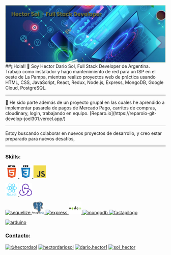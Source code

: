<img src="./imagen/banner.png" style="max-width: 100%;">
##¡¡Hola!! 👋 Soy Hector Dario Sol, Full Stack Developer de Argentina. Trabajo como instalador y hago mantenimiento de red para un ISP en el oeste de La Pampa, mientras realizo proyectos web de práctica usando HTML, CSS, JavaScript, React, Redux, Node.js, Express, MongoDB, Google Cloud, PostgreSQL.
<hr>
🔭 He sido parte además de un proyecto grupal en las cuales he aprendido a implementar pasarela de pagos de Mercado Pago, carritos de compras, cloudinary, login, trabajando en equipo. [Reparo.io](https://reparoio-git-develop-joel301.vercel.app/)
<hr>
Estoy buscando colaborar en nuevos proyectos de desarrollo, y creo estar preparado para nuevos desafíos, 
<hr>
<h3 align="left">Skills:</h3>
<p align="left"> 

<a href="https://www.w3schools.com/html/" target="_blank" rel="html"> <img src="https://raw.githubusercontent.com/devicons/devicon/master/icons/html5/html5-original-wordmark.svg" alt="html5" width="40" height="40"/> </a> </a> <a href="https://www.w3schools.com/css/" target="_blank" rel="css"> <img src="https://raw.githubusercontent.com/devicons/devicon/master/icons/css3/css3-original-wordmark.svg" alt="css3" width="40" height="40"/> </a> <a href="https://developer.mozilla.org/en-US/docs/Web/JavaScript" target="_blank" rel="javascript"> <img src="https://raw.githubusercontent.com/devicons/devicon/master/icons/javascript/javascript-original.svg" alt="javascript" width="40" height="40"/> </a>
 
<a href="https://reactjs.org/" target="_blank" rel="noreferrer"> <img src="https://raw.githubusercontent.com/devicons/devicon/master/icons/react/react-original-wordmark.svg" alt="react" width="40" height="40"/> </a> <a href="https://redux.js.org" target="_blank" rel="noreferrer"> <img src="https://raw.githubusercontent.com/devicons/devicon/master/icons/redux/redux-original.svg" alt="redux" width="40" height="40"/> </a> 

<a href="https://sequelize.org/" target="_blank" rel="sequelize"> <img src="https://sequelize.org/img/logo.svg" alt="sequelize" width="40" height="40"/> <a href="https://www.postgresql.org" target="_blank" rel="postgresql"> <img src="https://raw.githubusercontent.com/devicons/devicon/master/icons/postgresql/postgresql-original-wordmark.svg" alt="postgresql" width="40" height="40"/> </a> <a href="https://expressjs.com" target="_blank" rel="express js"> <img src="https://user-images.githubusercontent.com/95602009/202618167-b4aa87e0-b73f-410e-8b0f-ccb46aab510a.png" alt="express" width="40" height="40"/> </a> <a href="https://nodejs.org" target="_blank" rel="node js"> <img src="https://raw.githubusercontent.com/devicons/devicon/master/icons/nodejs/nodejs-original-wordmark.svg" alt="nodejs" width="40" height="40"/> </a> <a href="https://www.mongodb.com/atlas/database" target="_blank" rel="mongodbatlas"> <img src="https://www.mongodb.com/assets/images/global/favicon.ico" alt="mongodb" width="40" height="40"/> <a href="https://fastapi.tiangolo.com/" target="_blank" rel="phyton fastapi"> <img src="https://gitlab.com/uploads/-/system/project/avatar/42941426/fastapi.png" alt="fastapilogo" width="40" height="40"/> 


<a href="https://www.arduino.cc/" target="_blank" rel="arduino"> <img src="https://cdn.worldvectorlogo.com/logos/arduino-1.svg" alt="arduino" width="40" height="40"/>
</p>

<h3 align="left">Contacto:</h3>
<p align="left">
<a href="https://twitter.com/@hectordsol" target="blank"><img align="center" src="https://raw.githubusercontent.com/rahuldkjain/github-profile-readme-generator/master/src/images/icons/Social/twitter.svg" alt="@hectordsol" height="30" width="40" /></a>
<a href="https://linkedin.com/in/hectordariosol" target="blank"><img align="center" src="https://raw.githubusercontent.com/rahuldkjain/github-profile-readme-generator/master/src/images/icons/Social/linked-in-alt.svg" alt="hectordariosol" height="30" width="40" /></a>
<a href="https://fb.com/dario.hector1" target="blank"><img align="center" src="https://raw.githubusercontent.com/rahuldkjain/github-profile-readme-generator/master/src/images/icons/Social/facebook.svg" alt="dario.hector1" height="30" width="40" /></a>
<a href="https://instagram.com/sol_hector" target="blank"><img align="center" src="https://raw.githubusercontent.com/rahuldkjain/github-profile-readme-generator/master/src/images/icons/Social/instagram.svg" alt="sol_hector" height="30" width="40" /></a>
</p>

